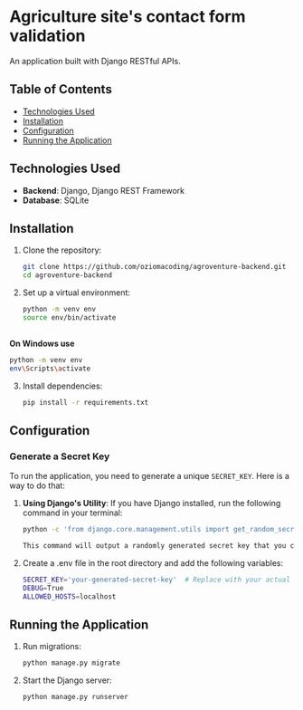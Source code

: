 # Agriculture site's contact form  validation

An application built with Django RESTful APIs.
## Table of Contents
- [Technologies Used](#technologies-used)
- [Installation](#installation)
- [Configuration](#configuration)
- [Running the Application](#running-the-application)

## Technologies Used
- **Backend**: Django, Django REST Framework
- **Database**: SQLite

## Installation

1. Clone the repository:
   ```bash
   git clone https://github.com/oziomacoding/agroventure-backend.git
   cd agroventure-backend
2. Set up a virtual environment:
   ```bash
   python -m venv env
   source env/bin/activate 
    
  **On Windows use** 
  ```bash
  python -m venv env
  env\Scripts\activate
  ```

3. Install dependencies:
   ```bash
   pip install -r requirements.txt

## Configuration

### Generate a Secret Key
To run the application, you need to generate a unique `SECRET_KEY`. Here is a way to do that:

1. **Using Django's Utility**:
   If you have Django installed, run the following command in your terminal:
   ```bash
   python -c 'from django.core.management.utils import get_random_secret_key; print(get_random_secret_key())'

   This command will output a randomly generated secret key that you can use.
2. Create a .env file in the root directory and add the following variables:
   ```bash
   SECRET_KEY='your-generated-secret-key'  # Replace with your actual secret key
   DEBUG=True
   ALLOWED_HOSTS=localhost

## Running the Application

1. Run migrations:
   ```bash
   python manage.py migrate
2. Start the Django server:
   ```bash
   python manage.py runserver


